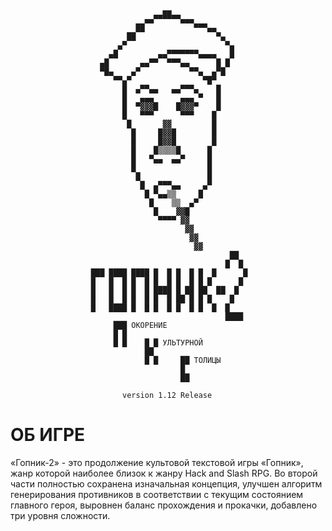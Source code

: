 
                                      ▄▄
                                  ▄▄▀▀▀▀▀▀▄▄▄
                                ██           ▀▀▀▄▄
                              ██                  ▀▄
                            ▄▀                      ▀▄
                          ▄█         ▄▄▀▀▀▀▀▀▀▄▄▄▄   █
                        ▄█       ▄▄▀▀  ▀▀▀▄▄      █ █
                        ▀█▄    ▄▀           ▀▀▄  ▄▀█
                           ▀▀▄▀                ▀█▀
                             █  ▄▀▀▄▄   ▄▄▀▀▀▄    █
                             █   ▄▄▄      ▄▄▄ ▀   █
                             █  ▀▓▓▓█    █▓▓▓▀    █
                             █   ▀▀▀      ▀▀▀    █
                              █       ▓▓         █
                               █     █▓▓█        █
                               █     █▓▓█        █
                               █    █▒▒▒▒█      █
                               █   ▀▄▄  ▄▄▀     █
                               █                █
                                █               █
                                 █  ▄▀▀▀▄▄     ▄▀
                                  █ ▀▄▄▒▒     █
                                   █    ▒▒  ▄▀
                                    █    ▓▓█
                                     ▀▀▀▀ ▓▓
                                           ▓▓
                                            ▓▓
                                             ▓▓
                                                     ██
                                                    █  █
                      ███ ████ ████ █  █ █  █ █  █      █
                      █   █  █ █  █ █  █ █  █ █ █      █
                      █   █  █ █  █ ████ █ ██ ██  ██  █
                      █   █  █ █  █ █  █ ██ █ █ █    █
                      █   ████ █  █ █  █ █  █ █  █  █
                                                    ████
                           ███ ОКОРЕНИЕ
                           █ █
                           █ █    █ █ УЛЬТУРНОЙ
                                  ██
                                  █ █     ██ ТОЛИЦЫ
                                          █
                                          ██

                             version 1.12 Release


ОБ ИГРЕ
=======

«Гопник-2» - это продолжение культовой текстовой игры «Гопник», жанр которой
наиболее близок к жанру Hack and Slash RPG. Во второй части полностью сохранена
изначальная концепция, улучшен алгоритм генерирования противников в
соответствии с текущим состоянием главного героя, выровнен баланс прохождения
и прокачки, добавлено три уровня сложности.
